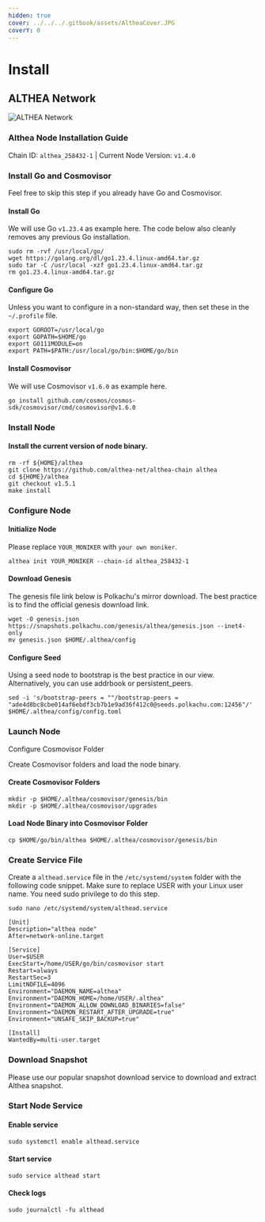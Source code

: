 ```yaml
---
hidden: true
cover: ../../../.gitbook/assets/AltheaCover.JPG
coverY: 0
---
```


# Install

## ALTHEA Network

![ALTHEA Network](https://github.com/user-attachments/assets/1e27bf02-5b08-4ee2-9b66-947bd784c24e)

### Althea Node Installation Guide

Chain ID: `althea_258432-1` | Current Node Version: `v1.4.0`

### Install Go and Cosmovisor

Feel free to skip this step if you already have Go and Cosmovisor.

#### Install Go

We will use Go `v1.23.4` as example here. The code below also cleanly removes any previous Go installation.

```
sudo rm -rvf /usr/local/go/
wget https://golang.org/dl/go1.23.4.linux-amd64.tar.gz
sudo tar -C /usr/local -xzf go1.23.4.linux-amd64.tar.gz
rm go1.23.4.linux-amd64.tar.gz
```

#### Configure Go

Unless you want to configure in a non-standard way, then set these in the `~/.profile` file.

```
export GOROOT=/usr/local/go
export GOPATH=$HOME/go
export GO111MODULE=on
export PATH=$PATH:/usr/local/go/bin:$HOME/go/bin
```

#### Install Cosmovisor

We will use Cosmovisor `v1.6.0` as example here.

```
go install github.com/cosmos/cosmos-sdk/cosmovisor/cmd/cosmovisor@v1.6.0
```

### Install Node

#### Install the current version of node binary.

```
rm -rf ${HOME}/althea
git clone https://github.com/althea-net/althea-chain althea
cd ${HOME}/althea
git checkout v1.5.1
make install
```

### Configure Node

#### Initialize Node

Please replace `YOUR_MONIKER` with `your own moniker`.

```
althea init YOUR_MONIKER --chain-id althea_258432-1
```

#### Download Genesis

The genesis file link below is Polkachu's mirror download. The best practice is to find the official genesis download link.

```
wget -O genesis.json https://snapshots.polkachu.com/genesis/althea/genesis.json --inet4-only
mv genesis.json $HOME/.althea/config
```

#### Configure Seed

Using a seed node to bootstrap is the best practice in our view. Alternatively, you can use addrbook or persistent\_peers.

```
sed -i 's/bootstrap-peers = ""/bootstrap-peers = "ade4d8bc8cbe014af6ebdf3cb7b1e9ad36f412c0@seeds.polkachu.com:12456"/' $HOME/.althea/config/config.toml
```

### Launch Node

Configure Cosmovisor Folder

Create Cosmovisor folders and load the node binary.

#### Create Cosmovisor Folders

```
mkdir -p $HOME/.althea/cosmovisor/genesis/bin
mkdir -p $HOME/.althea/cosmovisor/upgrades
```

#### Load Node Binary into Cosmovisor Folder

```
cp $HOME/go/bin/althea $HOME/.althea/cosmovisor/genesis/bin
```

### Create Service File

Create a `althead.service` file in the `/etc/systemd/system` folder with the following code snippet. Make sure to replace USER with your Linux user name. You need sudo privilege to do this step.

```
sudo nano /etc/systemd/system/althead.service
```

```
[Unit]
Description="althea node"
After=network-online.target

[Service]
User=$USER
ExecStart=/home/USER/go/bin/cosmovisor start
Restart=always
RestartSec=3
LimitNOFILE=4096
Environment="DAEMON_NAME=althea"
Environment="DAEMON_HOME=/home/USER/.althea"
Environment="DAEMON_ALLOW_DOWNLOAD_BINARIES=false"
Environment="DAEMON_RESTART_AFTER_UPGRADE=true"
Environment="UNSAFE_SKIP_BACKUP=true"

[Install]
WantedBy=multi-user.target
```

### Download Snapshot

Please use our popular snapshot download service to download and extract Althea snapshot.

### Start Node Service

#### Enable service

```
sudo systemctl enable althead.service
```

#### Start service

```
sudo service althead start
```

#### Check logs

```
sudo journalctl -fu althead
```
